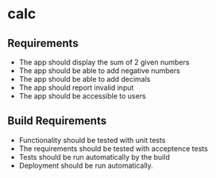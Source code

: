 # calc

## Requirements
* The app should display the sum of 2 given numbers
* The app should be able to add negative numbers
* The app should be able to add decimals
* The app should report invalid input
* The app should be accessible to users

## Build Requirements
* Functionality should be tested with unit tests
* The requirements should be tested with acceptence tests
* Tests should be run automatically by the build
* Deployment should be run automatically.
